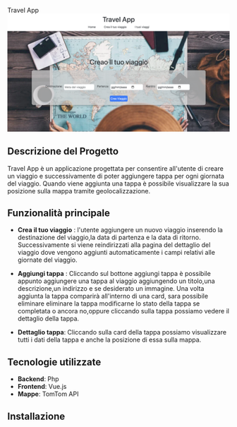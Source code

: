  Travel App
![Questo è il testo dell'alt](public/app-screen.png "Questo è un title")

## Descrizione del Progetto
Travel App è un applicazione progettata per consentire all'utente di creare un viaggio e successivamente di poter aggiungere tappa per ogni giornata del viaggio. Quando viene aggiunta una tappa è possibile visualizzare la sua posizione sulla mappa tramite geolocalizzazione.

## Funzionalità principale
- __Crea il tuo viaggio__ : l'utente aggiungere un nuovo viaggio inserendo la destinazione del viaggio,la data di partenza e la data di ritorno.
Successivamente si viene reindirizzati alla pagina del dettaglio del viaggio dove vengono aggiunti automaticamente i campi relativi alle giornate del viaggio.

- __Aggiungi tappa__ : Cliccando sul bottone aggiungi tappa è possibile appunto aggiungere una tappa al viaggio aggiungendo un titolo,una descrizione,un indirizzo e se desiderato un immagine.
Una volta aggiunta la tappa comparirà all'interno di una card, sara possibile eliminare eliminare la tappa modificarne lo stato della tappa se completata o ancora no,oppure cliccando sulla tappa possiamo vedere il dettaglio della tappa.

- __Dettaglio tappa__: Cliccando sulla card della tappa possiamo visualizzare tutti i dati della tappa e anche la posizione di essa sulla mappa.

## Tecnologie utilizzate
- __Backend__: Php
- __Frontend__: Vue.js
- __Mappe__: TomTom API

## Installazione